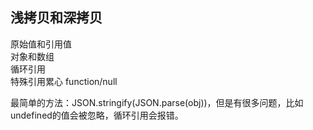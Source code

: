 ## 浅拷贝和深拷贝
原始值和引用值  
对象和数组  
循环引用  
特殊引用累心 function/null

最简单的方法：JSON.stringify(JSON.parse(obj))，但是有很多问题，比如undefined的值会被忽略，循环引用会报错。